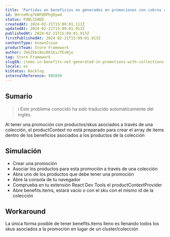 ```yaml
---
title: 'Partidas en beneficios no generados en promociones con cobros asociados'
id: 9HrnxMcq7VWFQOPhg9ywd
status: PUBLISHED
createdAt: 2024-02-21T15:09:01.111Z
updatedAt: 2024-02-21T15:09:01.913Z
publishedAt: 2024-02-21T15:09:01.913Z
firstPublishedAt: 2024-02-21T15:09:01.913Z
contentType: knownIssue
productTeam: Store Framework
author: 2mXZkbi0oi061KicTExNjo
tag: Store Framework
slugEN: items-in-benefits-not-generated-in-promotions-with-collections-associated
locale: es
kiStatus: Backlog
internalReference: 985850
---
```


## Sumario

>ℹ️ Este problema conocido ha sido traducido automáticamente del inglés.



Al tener una promoción con productos/skus asociados a través de una colección, el productContext no está preparado para crear el array de items dentro de los beneficios asociados a los productos de la colección


##

## Simulación




- Crear una promoción
- Asociar los productos para esta promoción a través de una colección
- Abra uno de los productos que debe tener una promoción
- Abre la consola de tu navegador
- Comprueba en tu extensión React Dev Tools el productContextProvider
- Abre benefits.items, estará vacío o con el sku con el mismo id de la colección



## Workaround



La única forma posible de tener benefits.items lleno es llenando todos los skus asociados a la promoción en lugar de un cluster/colección





